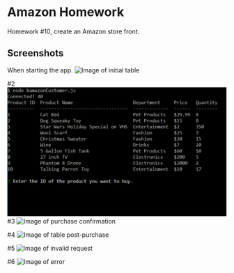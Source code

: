 # Amazon Homework
Homework #10, create an Amazon store front.

## Screenshots

When starting the app.
![Image of initial table](https://imgur.com/a/s02WEyY.png)

#2
![alt text](https://github.com/kietosstarik/bamazon_cap/blob/master/%231.PNG)
#3
![Image of purchase confirmation](https://imgur.com/a/ZacRrCV.png)

#4
![Image of table post-purchase](http://i.imgur.com/aYBEFL8.png)

#5
![Image of invalid request](http://i.imgur.com/K9P2Mje.png)

#6
![Image of error](http://i.imgur.com/f650Zau.png)
